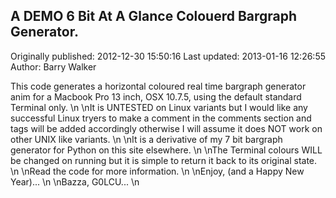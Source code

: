 ## A DEMO 6 Bit At A Glance Colouerd Bargraph Generator.

Originally published: 2012-12-30 15:50:16
Last updated: 2013-01-16 12:26:55
Author: Barry Walker

This code generates a horizontal coloured real time bargraph generator anim for a Macbook Pro 13 inch, OSX 10.7.5, using the default standard Terminal only.\n\nIt is UNTESTED on Linux variants but I would like any successful Linux tryers to make a comment in the comments section and tags will be added accordingly otherwise I will assume it does NOT work on other UNIX like variants.\n\nIt is a derivative of my 7 bit bargraph generator for Python on this site elsewhere.\n\nThe Terminal colours WILL be changed on running but it is simple to return it back to its original state.\n\nRead the code for more information.\n\nEnjoy, (and a Happy New Year)...\n\nBazza, G0LCU...\n